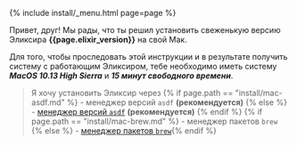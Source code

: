 {% include install/_menu.html page=page %}

Привет, друг! Мы рады, что ты решил установить свеженькую версию Эликсира **{{page.elixir_version}}** на свой Мак.

Для того, чтобы проследовать этой инструкции и в результате получить систему с работающим Эликсиром, тебе необходимо иметь систему ***MacOS 10.13 High Sierra*** и ***15 минут свободного времени***.

> Я хочу установить Эликсир через
> {% if page.path == "install/mac-asdf.md" %} - менеджер версий `asdf` **(рекомендуется)** {% else %} - [менеджер версий `asdf`](/install/mac-asdf) **(рекомендуется)** {% endif %}
> {% if page.path == "install/mac-brew.md" %} - менеджер пакетов `brew` {% else %} - [менеджер пакетов `brew`](/install/mac-brew){% endif %}
